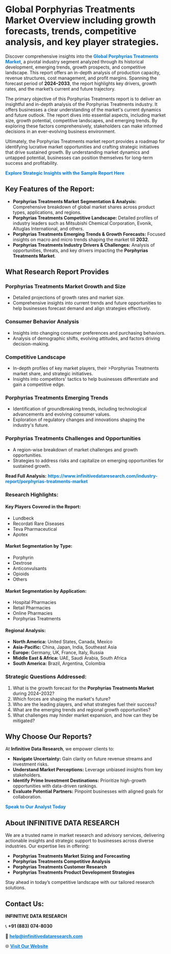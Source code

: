 <h1>Global Porphyrias Treatments Market Overview including growth forecasts, trends, competitive analysis, and key player strategies.</h1>
<p>
Discover comprehensive insights into the 
<a href="https://www.infinitivedataresearch.com/industry-report/porphyrias-treatments-market" rel="dofollow" style="color: #007BFF; text-decoration: none;"><strong>Global Porphyrias Treatments Market</strong></a>, a pivotal industry segment analyzed through its historical development, emerging trends, growth prospects, and competitive landscape. This report offers an in-depth analysis of production capacity, revenue structures, cost management, and profit margins. Spanning the forecast period of <strong>2024–2033</strong>, the report highlights key drivers, growth rates, and the market’s current and future trajectory.
</p>
<p>
The primary objective of this Porphyrias Treatments report is to deliver an insightful and in-depth analysis of the Porphyrias Treatments industry. It offers businesses a clear understanding of the market's current dynamics and future outlook. The report dives into essential aspects, including market size, growth potential, competitive landscapes, and emerging trends. By exploring these factors comprehensively, stakeholders can make informed decisions in an ever-evolving business environment.
</p>
<p>
Ultimately, the Porphyrias Treatments market report provides a roadmap for identifying lucrative market opportunities and crafting strategic initiatives that drive sustained growth. By understanding market dynamics and untapped potential, businesses can position themselves for long-term success and profitability.
</p>
<p>
<a href="https://www.infinitivedataresearch.com/request-sample/reportId=103672" style="color: #007BFF; text-decoration: none;"><strong>Explore Strategic Insights with the Sample Report Here</strong></a>
</p>

<h2>Key Features of the Report:</h2>
<ul>
<li><strong>Porphyrias Treatments Market Segmentation & Analysis:</strong> Comprehensive breakdown of global market shares across product types, applications, and regions.</li>
<li><strong>Porphyrias Treatments Competitive Landscape:</strong> Detailed profiles of industry leaders such as Mitsubishi Chemical Corporation, Evonik, Altuglas International, and others.</li>
<li><strong>Porphyrias Treatments Emerging Trends & Growth Forecasts:</strong> Focused insights on macro and micro trends shaping the market till <strong>2032</strong>.</li>
<li><strong>Porphyrias Treatments Industry Drivers & Challenges:</strong> Analysis of opportunities, threats, and key drivers impacting the <strong>Porphyrias Treatments Market</strong>.</li>
</ul>

<h2>What Research Report Provides</h2>
<h3>Porphyrias Treatments Market Growth and Size</h3>
<ul>
<li>Detailed projections of growth rates and market size.</li>
<li>Comprehensive insights into current trends and future opportunities to help businesses forecast demand and align strategies effectively.</li>
</ul>

<h3>Consumer Behavior Analysis</h3>
<ul>
<li>Insights into changing consumer preferences and purchasing behaviors.</li>
<li>Analysis of demographic shifts, evolving attitudes, and factors driving decision-making.</li>
</ul>

<h3>Competitive Landscape</h3>
<ul>
<li>In-depth profiles of key market players, their >Porphyrias Treatments market share, and strategic initiatives.</li>
<li>Insights into competitors' tactics to help businesses differentiate and gain a competitive edge.</li>
</ul>

<h3>Porphyrias Treatments Emerging Trends</h3>
<ul>
<li>Identification of groundbreaking trends, including technological advancements and evolving consumer values.</li>
<li>Exploration of regulatory changes and innovations shaping the industry's future.</li>
</ul>

<h3>Porphyrias Treatments Challenges and Opportunities</h3>
<ul>
<li>A region-wise breakdown of market challenges and growth opportunities.</li>
<li>Strategies to address risks and capitalize on emerging opportunities for sustained growth.</li>
</ul>
<p><strong>Read Full Analysis:</strong> <a href="https://www.infinitivedataresearch.com/industry-report/porphyrias-treatments-market" rel="dofollow" style="color: #007BFF; text-decoration: none;"><strong>https://www.infinitivedataresearch.com/industry-report/porphyrias-treatments-market</strong></a></p>
<h3>Research Highlights:</h3>
<h4>Key Players Covered in the Report:</h4>
<ul><li>Lundbeck</li><li>Recordati Rare Diseases</li><li>Teva Pharmaceutical</li><li>Apotex</li></ul>
<h4>Market Segmentation by Type:</h4>
<ul><li>Porphyrin</li><li>Dextrose</li><li>Anticonvulsants</li><li>Opioids</li><li>Others</li></ul>
<h4>Market Segmentation by Application:</h4>
<ul><li>Hospital Pharmacies</li><li>Retail Pharmacies</li><li>Online Pharmacies</li><li>Porphyrias Treatments</li></ul>

<h4>Regional Analysis:</h4>
<ul>
<li><strong>North America:</strong> United States, Canada, Mexico</li>
<li><strong>Asia-Pacific:</strong> China, Japan, India, Southeast Asia</li>
<li><strong>Europe:</strong> Germany, UK, France, Italy, Russia</li>
<li><strong>Middle East & Africa:</strong> UAE, Saudi Arabia, South Africa</li>
<li><strong>South America:</strong> Brazil, Argentina, Colombia</li>
</ul>

<h3>Strategic Questions Addressed:</h3>
<ol>
<li>What is the growth forecast for the <strong>Porphyrias Treatments Market</strong> during 2024–2032?</li>
<li>Which forces are shaping the market's future?</li>
<li>Who are the leading players, and what strategies fuel their success?</li>
<li>What are the emerging trends and regional growth opportunities?</li>
<li>What challenges may hinder market expansion, and how can they be mitigated?</li>
</ol>

<h2>Why Choose Our Reports?</h2>
<p>At <strong>Infinitive Data Research</strong>, we empower clients to:</p>
<ul>
<li><strong>Navigate Uncertainty:</strong> Gain clarity on future revenue streams and investment risks.</li>
<li><strong>Understand Market Perceptions:</strong> Leverage unbiased insights from key stakeholders.</li>
<li><strong>Identify Prime Investment Destinations:</strong> Prioritize high-growth opportunities with data-driven rankings.</li>
<li><strong>Evaluate Potential Partners:</strong> Pinpoint businesses with aligned goals for collaboration.</li>
</ul>
<p><a href="https://www.infinitivedataresearch.com/industry-report/porphyrias-treatments-market" rel="dofollow" style="color: #007BFF; text-decoration: none;"><strong>Speak to Our Analyst Today</strong></a></p>

<h2>About INFINITIVE DATA RESEARCH</h2>
<p>We are a trusted name in market research and advisory services, delivering actionable insights and strategic support to businesses across diverse industries. Our expertise lies in offering:</p>
<ul>
<li><strong>Porphyrias Treatments Market Sizing and Forecasting</strong></li>
<li><strong>Porphyrias Treatments Competitive Analysis</strong></li>
<li><strong>Porphyrias Treatments Customer Research</strong></li>
<li><strong>Porphyrias Treatments Product Development Strategies</strong></li>
</ul>
<p>Stay ahead in today’s competitive landscape with our tailored research solutions.</p>

<h2>Contact Us:</h2>
<p><strong>INFINITIVE DATA RESEARCH</strong></p>
<p>📞 <strong>+91 (883) 074-8030</strong></p>
<p>📧 <strong><a href="mailto:help@infinitivedataresearch.com" style="color: #007BFF;">help@infinitivedataresearch.com</a></strong></p>
<p>🌐 <strong><a href="https://www.infinitivedataresearch.com" rel="dofollow" style="color: #007BFF;">Visit Our Website</a></strong></p>